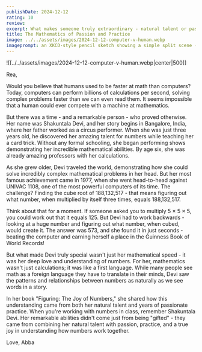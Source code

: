 ```yaml
---
publishDate: 2024-12-12
rating: 10
review: 
excerpt: What makes someone truly extraordinary - natural talent or passionate practice? The story of the woman who outmatched a computer at mathematics reveals it might be both.
title: The Mathematics of Passion and Practice
image: ../../assets/images/2024-12-12-computer-v-human.webp
imageprompt: an XKCD-style pencil sketch showing a simple split scene - on one side, a person solving math problems with numbers floating around their head, on the other side, a vintage computer with similar floating numbers, separated by a VS symbol
---
```


![[../../assets/images/2024-12-12-computer-v-human.webp|center|500]]

Rea,

Would you believe that humans used to be faster at math than computers? Today, computers can perform billions of calculations per second, solving complex problems faster than we can even read them. It seems impossible that a human could ever compete with a machine at mathematics.

But there was a time - and a remarkable person - who proved otherwise. Her name was Shakuntala Devi, and her story begins in Bangalore, India, where her father worked as a circus performer. When she was just three years old, he discovered her amazing talent for numbers while teaching her a card trick. Without any formal schooling, she began performing shows demonstrating her incredible mathematical abilities. By age six, she was already amazing professors with her calculations.

As she grew older, Devi traveled the world, demonstrating how she could solve incredibly complex mathematical problems in her head. But her most famous achievement came in 1977, when she went head-to-head against UNIVAC 1108, one of the most powerful computers of its time. The challenge? Finding the cube root of 188,132,517 - that means figuring out what number, when multiplied by itself three times, equals 188,132,517.

Think about that for a moment. If someone asked you to multiply 5 × 5 × 5, you could work out that it equals 125. But Devi had to work backwards - looking at a huge number and figuring out what number, when cubed, would create it. The answer was 573, and she found it in just seconds - beating the computer and earning herself a place in the Guinness Book of World Records!

But what made Devi truly special wasn't just her mathematical speed - it was her deep love and understanding of numbers. For her, mathematics wasn't just calculations; it was like a first language. While many people see math as a foreign language they have to translate in their minds, Devi saw the patterns and relationships between numbers as naturally as we see words in a story.

In her book "Figuring: The Joy of Numbers," she shared how this understanding came from both her natural talent and years of passionate practice. When you're working with numbers in class, remember Shakuntala Devi. Her remarkable abilities didn't come just from being "gifted" - they came from combining her natural talent with passion, practice, and a true joy in understanding how numbers work together.

Love,
Abba


